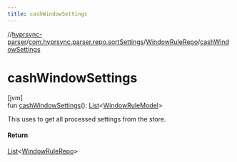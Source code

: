 ```yaml
---
title: cashWindowSettings
---
```

//[hyprsync-parser](../../../index.html)/[com.hyprsync.parser.repo.sortSettings](../index.html)/[WindowRuleRepo](index.html)/[cashWindowSettings](cash-window-settings.html)



# cashWindowSettings



[jvm]\
fun [cashWindowSettings](cash-window-settings.html)(): [List](https://kotlinlang.org/api/core/kotlin-stdlib/kotlin.collections/-list/index.html)&lt;[WindowRuleModel](../../com.hyprsync.parser.models/-window-rule-model/index.html)&gt;



This uses to get all processed settings from the store.



#### Return



[List](https://kotlinlang.org/api/core/kotlin-stdlib/kotlin.collections/-list/index.html)<[WindowRuleRepo](index.html)>




